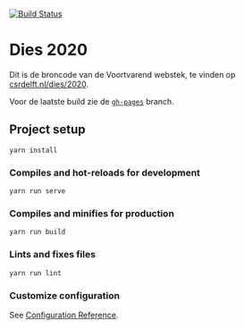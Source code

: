 [![Build Status](https://travis-ci.org/csrdelft/dies2020.svg?branch=master)](https://travis-ci.org/csrdelft/dies2020)

# Dies 2020

Dit is de broncode van de Voortvarend webstek, te vinden op [csrdelft.nl/dies/2020](https://csrdelft.nl/dies/2020/).

Voor de laatste build zie de [`gh-pages`](https://github.com/csrdelft/dies2020/tree/gh-pages) branch. 

## Project setup
```
yarn install
```

### Compiles and hot-reloads for development
```
yarn run serve
```

### Compiles and minifies for production
```
yarn run build
```

### Lints and fixes files
```
yarn run lint
```

### Customize configuration
See [Configuration Reference](https://cli.vuejs.org/config/).

